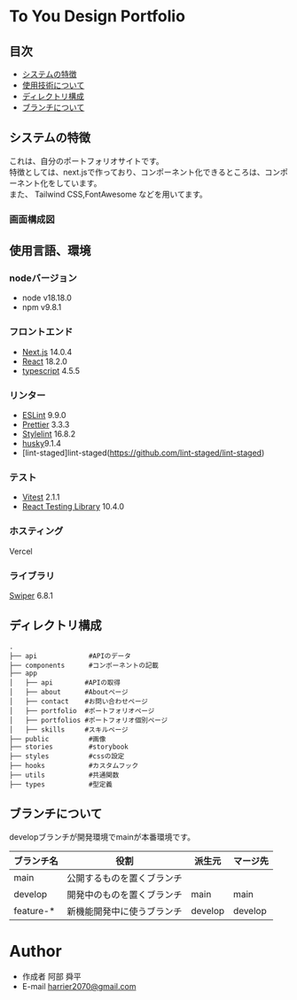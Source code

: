
# To You Design Portfolio

## 目次
- [システムの特徴](#system-feature)
- [使用技術について](#technology-used)
- [ディレクトリ構成](#directory-structure)
- [ブランチについて](#technology-used)

<h2 id="system-feature">システムの特徴</h2>
 これは、自分のポートフォリオサイトです。<br>
 特徴としては、next.jsで作っており、コンポーネント化できるところは、コンポーネント化をしています。<br>
 また、 Tailwind CSS,FontAwesome などを用いてます。

 ### 画面構成図

<h2 id="technology-used">使用言語、環境</h2>

### nodeバージョン

- node v18.18.0
- npm v9.8.1

### フロントエンド

- [Next.js](https://nextjs.org/) 14.0.4
- [React](https://ja.reactjs.org/) 18.2.0
- [typescript](https://www.typescriptlang.org/) 4.5.5

### リンター
- [ESLint](https://eslint.org/) 9.9.0
- [Prettier](https://prettier.io/) 3.3.3
- [Stylelint](https://stylelint.io/) 16.8.2
- [husky](https://typicode.github.io/husky/)9.1.4
- [lint-staged]lint-staged(https://github.com/lint-staged/lint-staged) 

### テスト
- [Vitest](https://vitejs.dev/guide/features.html) 2.1.1
- [React Testing Library](https://testing-library.com/docs/react-testing-library/intro/) 10.4.0

### ホスティング

Vercel

### ライブラリ
[Swiper](https://swiperjs.com/react) 6.8.1

 
<h2 id="technology-used">ディレクトリ構成</h2>

```
.
├── api             #APIのデータ
├── components      #コンポーネントの記載
├── app
│   ├── api        #APIの取得
│   ├── about      #Aboutページ
│   ├── contact    #お問い合わせページ
│   ├── portfolio  #ポートフォリオページ
│   ├── portfolios #ポートフォリオ個別ページ
│   ├── skills     #スキルページ
├── public          #画像
├── stories         #storybook
├── styles          #cssの設定
├── hooks           #カスタムフック
├── utils           #共通関数
├── types           #型定義
```

<h2 id="technology-used">ブランチについて</h2>

developブランチが開発環境でmainが本番環境です。

| ブランチ名 | 役割                               | 派生元  | マージ先        |
| ---------- | ---------------------------------- | ------- | --------------- |
| main       | 公開するものを置くブランチ         |         |                 |
| develop    | 開発中のものを置くブランチ         | main    | main            |
| feature-\* | 新機能開発中に使うブランチ         | develop | develop         |

# Author
 
* 作成者 阿部 舜平
* E-mail harrier2070@gmail.com